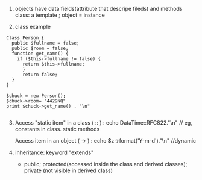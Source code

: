 1. objects have data fields(attribute that descripe fileds) and methods
    class: a template ; object = instance 

2. class example 
```
Class Person {
  public $fullname = false;
  public $room = false;
  function get_name() {
    if ($this->fullname != false) {
      return $this->fullname;
      }
      return false;
  }
}

$chuck = new Person();
$chuck->room= "4429NQ"
print $chuck->get_name() . "\n"


```

3.  Access "static item" in a class ( :: )   : echo DataTime::RFC822."\n"        // eg, constants in class. static methods 
  
    Access item in an object ( -> )          : echo  $z->format('Y-m-d')."\n"   //dynamic
    
    
4. inheritance: keyword "extends"
    - public; protected(accessed inside the class and derived classes); private (not visible in derived class)   
    
